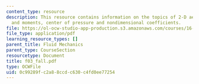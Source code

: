```yaml
---
content_type: resource
description: This resource contains information on the topics of 2-D aerodynamic forces
  and moments, center of pressure and nondimensional coefficients.
file: https://ol-ocw-studio-app-production.s3.amazonaws.com/courses/16-01-unified-engineering-i-ii-iii-iv-fall-2005-spring-2006/0c99289fc2a88ccdc630c4fd0ee77254_f03_fall.pdf
file_type: application/pdf
learning_resource_types: []
parent_title: Fluid Mechanics
parent_type: CourseSection
resourcetype: Document
title: f03_fall.pdf
type: OCWFile
uid: 0c99289f-c2a8-8ccd-c630-c4fd0ee77254
---
```

